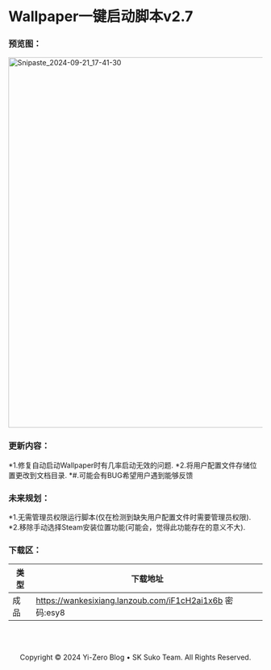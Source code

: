 # Wallpaper一键启动脚本v2.7


### 预览图：
<img width="735" alt="Snipaste_2024-09-21_17-41-30" src="https://github.com/user-attachments/assets/579ec8ce-05ca-4e8b-8b90-0f802878fe43">



### 更新内容：
*1.修复自动启动Wallpaper时有几率启动无效的问题.
*2.将用户配置文件存储位置更改到文档目录.
*#.可能会有BUG希望用户遇到能够反馈

### 未来规划：
*1.无需管理员权限运行脚本(仅在检测到缺失用户配置文件时需要管理员权限).
*2.移除手动选择Steam安装位置功能(可能会，觉得此功能存在的意义不大).


### 下载区：

| 类型      | 下载地址 |
| ----------- | ----------- |
| 成品  |https://wankesixiang.lanzoub.com/iF1cH2ai1x6b 密码:esy8       |

<br>
<br>

<p align="center">Copyright © 2024 Yi-Zero Blog • SK Suko Team. All Rights Reserved.</p>